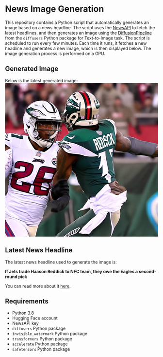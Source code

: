 # News Image Generation
This repository contains a Python script that automatically generates an image based on a news headline. The script uses the [NewsAPI](https://newsapi.org/) to fetch the latest headlines, and then generates an image using the [DiffusionPipeline](https://github.com/huggingface/diffusers) from the `diffusers` Python package for Text-to-Image task.
The script is scheduled to run every few minutes. Each time it runs, it fetches a new headline and generates a new image, which is then displayed below. The image generation process is performed on a GPU.

## Generated Image
Below is the latest generated image:
![Generated Image](image.png)

## Latest News Headline
The latest news headline used to generate the image is:

**If Jets trade Haason Reddick to NFC team, they owe the Eagles a second-round pick**

You can read more about it [here](https://news.google.com/rss/articles/CBMi2gFBVV95cUxPTGdGUDZiOU5sYjhYdnRINGdNa1RzUUEtX0FVR0hfaHllZ1BEaFF1TzQ5d0lUY3RHbU4wa2Q1bXc4VGFydWZHbGprYmJiaHNiQUc0ZGRJNGxOeDFRR1A2NV9pVXVuT00zMGM2dUROLXBiRXBoUW5XQmpKS3RYcnItNnpNTnVsYU9NX2hJbzgtZXZWT2hvLTdVSjVyMklobXpzVVRFX3lYbmhfU0VzZUZMYnZkcjhaMEl6eVpYQXJ0MmdLSHlMQ3hBaDdpWXdrYVljbkx4dXZncUpNUQ?oc=5).

## Requirements
- Python 3.8
- Hugging Face account
- NewsAPI key
- `diffusers` Python package
- `invisible_watermark` Python package
- `transformers` Python package
- `accelerate` Python package
- `safetensors` Python package
